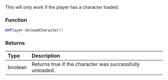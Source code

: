 This will only work if the player has a character loaded.

### Function
```lua
WXPlayer:UnloadCharacter()
```

### Returns
| Type | Description |
| :--- | :--- |
| boolean | Returns true if the character was successfully unloaded. |